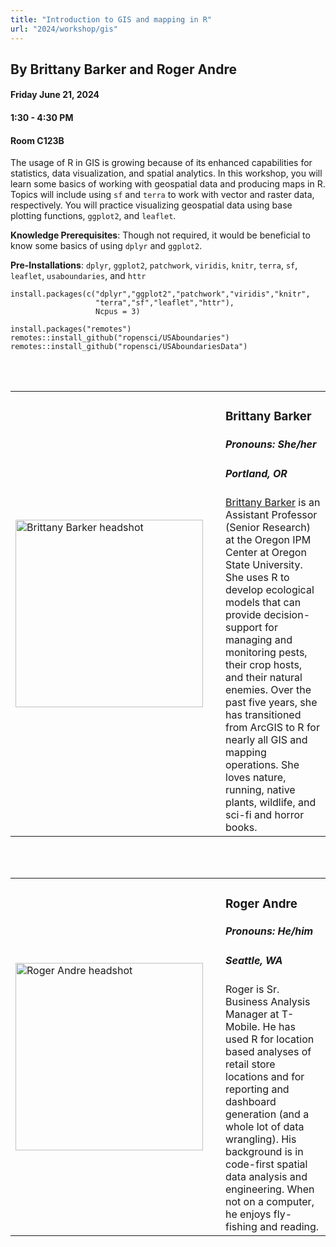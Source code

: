 ```yaml
---
title: "Introduction to GIS and mapping in R"
url: "2024/workshop/gis"
---
```


## By Brittany Barker and Roger Andre  
#### Friday June 21, 2024
#### 1:30 - 4:30 PM  
#### Room C123B

The usage of R in GIS is growing because of its enhanced capabilities for statistics, data visualization, and spatial analytics. In this workshop, you will learn some basics of working with geospatial data and producing maps in R. Topics will include using `sf` and `terra` to work with vector and raster data, respectively. You will practice visualizing geospatial data using base plotting functions, `ggplot2`, and `leaflet`. 

**Knowledge Prerequisites**: Though not required, it would be beneficial to know some basics of using `dplyr` and `ggplot2`.

**Pre-Installations**: `dplyr`, `ggplot2`, `patchwork`, `viridis`, `knitr`, `terra`, `sf`, `leaflet`, `usaboundaries`, and `httr`

```
install.packages(c("dplyr","ggplot2","patchwork","viridis","knitr",
                   "terra","sf","leaflet","httr"),
                   Ncpus = 3)

install.packages("remotes")
remotes::install_github("ropensci/USAboundaries")
remotes::install_github("ropensci/USAboundariesData")
```

<br><br>

<table>
  <tr><td><img width="300px" style="float: left; padding: 0px 20px 0px 0px;" 
           src="../../../../img/speakers/speakers_2024/brittany_barker.jpeg" alt="Brittany Barker headshot"></td>
  <td>
      <h3>Brittany Barker</h3>
      <h5>Pronouns: She/her</h5>
      <h5>Portland, OR</h5>
      <a href="http://brittanysbarker.org">Brittany Barker</a> is an Assistant Professor (Senior Research) at the Oregon IPM Center at Oregon State University. She uses R to develop ecological models that can provide decision-support for managing and monitoring pests, their crop hosts, and their natural enemies. Over the past five years, she has transitioned from ArcGIS to R for nearly all GIS and mapping operations. She loves nature, running, native plants, wildlife, and sci-fi and horror books. 
      </td></tr>

</table>

<br><br>

<table>
  <tr><td><img width="300px" style="float: left; padding: 0px 20px 0px 0px;" 
           src="../../../../img/speakers/speakers_2024/roger_andre.jpeg" alt="Roger Andre headshot"></td>
  <td>
      <h3>Roger Andre</h3>
      <h5>Pronouns: He/him</h5>
      <h5>Seattle, WA</h5>
      Roger is Sr. Business Analysis Manager at T-Mobile.  He has used R for location based analyses of retail store locations and for reporting and dashboard generation (and a whole lot of data wrangling).  His background is in code-first spatial data analysis and engineering.  When not on a computer, he enjoys fly-fishing and reading. 
      </td></tr>

</table>
